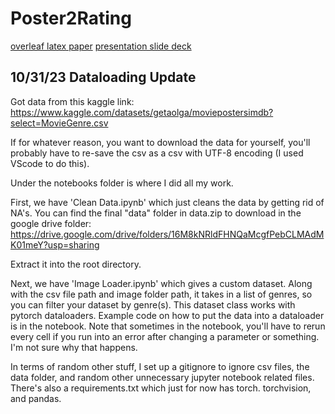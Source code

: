 # Poster2Rating
[overleaf latex paper](https://www.overleaf.com/9544989412kszmvvmqvgdp#323e03)
[presentation slide deck](https://docs.google.com/presentation/d/14YhTZdl2Qq6Ugt_u-0UglIgb3IvwMWfsI1KlNW0ZvKs/edit?usp=sharing)

## 10/31/23 Dataloading Update

Got data from this kaggle link: https://www.kaggle.com/datasets/getaolga/moviepostersimdb?select=MovieGenre.csv

If for whatever reason, you want to download the data for yourself, you'll probably have to re-save the csv as a csv with UTF-8 encoding (I used VScode to do this).

Under the notebooks folder is where I did all my work. 

First, we have 'Clean Data.ipynb' which just cleans the data by getting rid of NA's. You can find the final "data" folder in data.zip to download in the google drive folder: https://drive.google.com/drive/folders/16M8kNRldFHNQaMcgfPebCLMAdMK01meY?usp=sharing

Extract it into the root directory.

Next, we have 'Image Loader.ipynb' which gives a custom dataset. Along with the csv file path and image folder path, it takes in a list of genres, so you can filter your dataset by genre(s). This dataset class works with pytorch dataloaders. Example code on how to put the data into a dataloader is in the notebook. Note that sometimes in the notebook, you'll have to rerun every cell if you run into an error after changing a parameter or something. I'm not sure why that happens.

In terms of random other stuff, I set up a gitignore to ignore csv files, the data folder, and random other unnecessary jupyter notebook related files. There's also a requirements.txt which just for now has torch. torchvision, and pandas.
